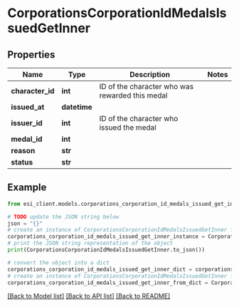 # CorporationsCorporationIdMedalsIssuedGetInner


## Properties

Name | Type | Description | Notes
------------ | ------------- | ------------- | -------------
**character_id** | **int** | ID of the character who was rewarded this medal | 
**issued_at** | **datetime** |  | 
**issuer_id** | **int** | ID of the character who issued the medal | 
**medal_id** | **int** |  | 
**reason** | **str** |  | 
**status** | **str** |  | 

## Example

```python
from esi_client.models.corporations_corporation_id_medals_issued_get_inner import CorporationsCorporationIdMedalsIssuedGetInner

# TODO update the JSON string below
json = "{}"
# create an instance of CorporationsCorporationIdMedalsIssuedGetInner from a JSON string
corporations_corporation_id_medals_issued_get_inner_instance = CorporationsCorporationIdMedalsIssuedGetInner.from_json(json)
# print the JSON string representation of the object
print(CorporationsCorporationIdMedalsIssuedGetInner.to_json())

# convert the object into a dict
corporations_corporation_id_medals_issued_get_inner_dict = corporations_corporation_id_medals_issued_get_inner_instance.to_dict()
# create an instance of CorporationsCorporationIdMedalsIssuedGetInner from a dict
corporations_corporation_id_medals_issued_get_inner_from_dict = CorporationsCorporationIdMedalsIssuedGetInner.from_dict(corporations_corporation_id_medals_issued_get_inner_dict)
```
[[Back to Model list]](../README.md#documentation-for-models) [[Back to API list]](../README.md#documentation-for-api-endpoints) [[Back to README]](../README.md)


